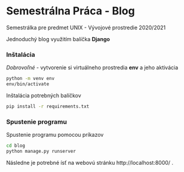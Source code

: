 # Semestrálna Práca - Blog
Semestrálka pre predmet UNIX - Vývojové prostredie 2020/2021

Jednoduchý blog využitím balíčka **Django**

### Inštalácia
*Dobrovoľné* - vytvorenie si virtuálneho prostredia **env** a jeho aktivácia

```bash
python -m venv env
env/bin/activate
```

Inštalácia potrebných balíčkov
```bash
pip install -r requirements.txt
```

### Spustenie programu
Spustenie programu pomocou príkazov
```bash
cd blog
python manage.py runserver
```

Následne je potrebné ísť na webovú stránku http://localhost:8000/ .
